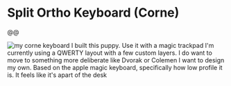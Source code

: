 # Split Ortho Keyboard (Corne)

@@

![my corne keyboard](/corne.jpeg)
I built this puppy. Use it with a magic trackpad
I'm currently using a QWERTY layout with a few custom layers.
I do want to move to something more deliberate like Dvorak or Colemen
I want to design my own. Based on the apple magic keyboard, specifically how low profile it is. It feels like it's apart of the desk
